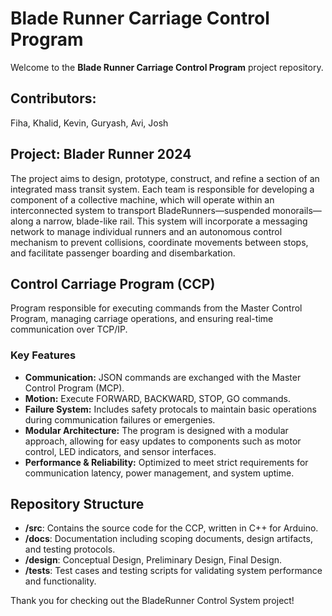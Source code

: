 # Blade Runner Carriage Control Program

Welcome to the **Blade Runner Carriage Control Program** project repository. 

## Contributors: 
Fiha, Khalid, Kevin, Guryash, Avi, Josh

## Project: Blader Runner 2024

The project aims to design, prototype, construct, and refine a section of an integrated mass transit system. Each team is responsible for developing a component of a collective machine, which will operate within an interconnected system to transport BladeRunners—suspended monorails—along a narrow, blade-like rail. This system will incorporate a messaging network to manage individual runners and an autonomous control mechanism to prevent collisions, coordinate movements between stops, and facilitate passenger boarding and disembarkation.

## Control Carriage Program (CCP)
Program responsible for executing commands from the Master Control Program, managing carriage operations, and ensuring real-time communication over TCP/IP.

### Key Features
- **Communication:** JSON commands are exchanged with the Master Control Program (MCP). 
- **Motion:** Execute FORWARD, BACKWARD, STOP, GO commands.
- **Failure System:** Includes safety protocals to maintain basic operations during communication failures or emergenies.
- **Modular Architecture:** The program is designed with a modular approach, allowing for easy updates to components such as motor control, LED indicators, and sensor interfaces.
- **Performance & Reliability:** Optimized to meet strict requirements for communication latency, power management, and system uptime.

## Repository Structure

- **/src**: Contains the source code for the CCP, written in C++ for Arduino.
- **/docs**: Documentation including scoping documents, design artifacts, and testing protocols.
- **/design**: Conceptual Design, Preliminary Design, Final Design.
- **/tests**: Test cases and testing scripts for validating system performance and functionality.

Thank you for checking out the BladeRunner Control System project!
